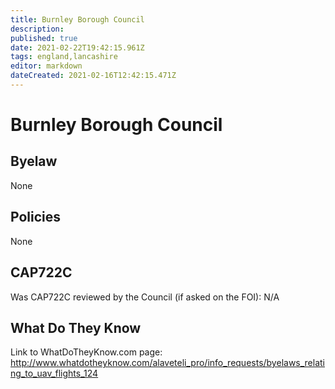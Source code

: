 ```yaml
---
title: Burnley Borough Council
description: 
published: true
date: 2021-02-22T19:42:15.961Z
tags: england,lancashire
editor: markdown
dateCreated: 2021-02-16T12:42:15.471Z
---
```


# Burnley Borough Council

## Byelaw
None

## Policies
None

## CAP722C

Was CAP722C reviewed by the Council (if asked on the FOI): N/A

## What Do They Know

Link to WhatDoTheyKnow.com page:
http://www.whatdotheyknow.com/alaveteli_pro/info_requests/byelaws_relating_to_uav_flights_124

